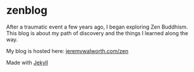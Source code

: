 # zenblog
After a traumatic event a few years ago, I began exploring Zen Buddhism.
This blog is about my path of discovery and the things I learned along the
way.

My blog is hosted here: [jeremywalworth.com/zen](http://jeremywalworth.com/zen)

Made with [Jekyll](https://github.com/jekyll/jekyll)
